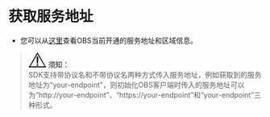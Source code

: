 # 获取服务地址<a name="obs_21_0106"></a>

-   您可以从[这里](https://developer.huaweicloud.com/endpoint?OBS)查看OBS当前开通的服务地址和区域信息。

>![](public_sys-resources/icon-notice.gif) **须知：**   
>SDK支持带协议名和不带协议名两种方式传入服务地址，例如获取到的服务地址为“your-endpoint”，则初始化OBS客户端时传入的服务地址可以为“http://your-endpoint”、“https://your-endpoint”和“your-endpoint”三种形式。  

